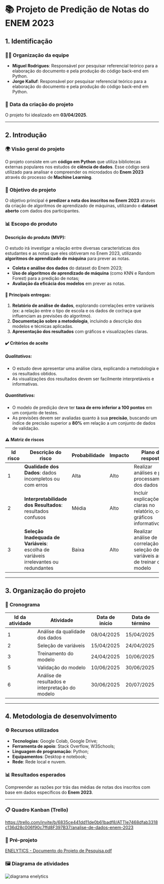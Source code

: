# 📚 **Projeto de Predição de Notas do ENEM 2023**

## 1. Identificação

### 👨‍💻 **Organização da equipe**

- **Miguel Rodrigues**: Responsável por pesquisar referencial teórico para a elaboração do documento e pela produção do código back-end em Python.
- **Jorge Kalluf**: Responsável por pesquisar referencial teórico para a elaboração do documento e pela produção do código back-end em Python.

### 📅 **Data da criação do projeto**
O projeto foi idealizado em **03/04/2025**.

---

## 2. Introdução

### 🌍 **Visão geral do projeto**
O projeto consiste em um **código em Python** que utiliza bibliotecas externas populares nos estudos de **ciência de dados**. Esse código será utilizado para analisar e compreender os microdados do **Enem 2023** através do processo de **Machine Learning**.

### 🎯 **Objetivo do projeto**
O objetivo principal é **predizer a nota dos inscritos no Enem 2023** através da criação de algoritmos de aprendizado de máquinas, utilizando o **dataset aberto** com dados dos participantes.

### 📊 **Escopo do produto**

#### Descrição do produto (MVP):
O estudo irá investigar a relação entre diversas características dos estudantes e as notas que eles obtiveram no Enem 2023, utilizando **algoritmos de aprendizado de máquina** para prever as notas.

- **Coleta e análise dos dados** do dataset do Enem 2023;
- **Uso de algoritmos de aprendizado de máquina** (como KNN e Random Forest) para a predição de notas;
- **Avaliação da eficácia dos modelos** em prever as notas.

#### 🎁 **Principais entregas**:
1. **Relatório de análise de dados**, explorando correlações entre variáveis (ex: a relação entre o tipo de escola e os dados de cor/raça que influenciam as previsões do algoritmo).
2. **Documentação sobre a metodologia**, incluindo a descrição dos modelos e técnicas aplicadas.
3. **Apresentação dos resultados** com gráficos e visualizações claras.

#### ✔️ **Critérios de aceite**

##### Qualitativos:
- O estudo deve apresentar uma análise clara, explicando a metodologia e os resultados obtidos.
- As visualizações dos resultados devem ser facilmente interpretáveis e informativas.

##### Quantitativos:
- O modelo de predição deve ter **taxa de erro inferior a 100 pontos** em um conjunto de testes.
- As previsões devem ser avaliadas quanto à sua **precisão**, buscando um índice de precisão superior a **80%** em relação a um conjunto de dados de validação.

#### ⚠️ **Matriz de riscos**

| Id risco | Descrição do risco | Probabilidade | Impacto | Plano de resposta | Status do risco |
| --- | --- | --- | --- | --- | --- |
| 1  | **Qualidade dos Dados**: dados incompletos ou com erros | Alta | Alto | Realizar análises e pré-processamento dos dados | Atualmente sem risco |
| 2  | **Interpretabilidade dos Resultados**: resultados confusos | Média | Alto | Incluir explicações claras no relatório, com gráficos informativos | Atualmente sem risco |
| 3  | **Seleção Inadequada de Variáveis**: escolha de variáveis irrelevantes ou redundantes | Baixa | Alto | Realizar análise de correlação e seleção de variáveis antes de treinar o modelo | Atualmente sem risco |

---

## 3. Organização do projeto

### 📅 **Cronograma**

| Id da atividade  | Atividade | Data de início | Data de término |
| ---------------- | --------- | -------------- | --------------- |
| 1  | Análise da qualidade dos dados  | 08/04/2025 | 15/04/2025 | 
| 2  | Seleção de variáveis | 15/04/2025 | 24/04/2025 |
| 3  | Treinamento do modelo  | 24/04/2025 | 10/06/2025 |
| 5  | Validação do modelo  | 10/06/2025 | 30/06/2025 |
| 6  | Análise de resultados e interpretação do modelo  | 30/06/2025 | 20/07/2025 |

---

## 4. Metodologia de desenvolvimento

### ⚙️ **Recursos utilizados**

- **Tecnologias**: Google Colab, Google Drive;
- **Ferramenta de apoio**: Stack Overflow, W3Schools;
- **Linguagem de programação**: Python;
- **Equipamentos**: Desktop e notebook;
- **Rede**: Rede local e nuvem.

### 📊 **Resultados esperados**
Compreender as razões por trás das médias de notas dos inscritos com base em dados específicos do **Enem 2023**.

---


### 📋 **Quadro Kanban** (Trello)
https://trello.com/invite/b/6835ce441dd11de0b61badf8/ATTIe7468dfab3318c136d28c006f90c7ffd8F397B37/analise-de-dados-enem-2023

### 📄 **Pré-projeto**
[ENELYTICS - Documento do Projeto de Pesquisa.pdf](https://github.com/user-attachments/files/20689899/ENELYTICS.-.Documento.do.Projeto.de.Pesquisa.pdf)

### 🖼️ **Diagrama de atividades**
![diagrama enelytics](https://github.com/user-attachments/assets/fbd04ed7-f56a-4919-b32c-1e194b22367d)
